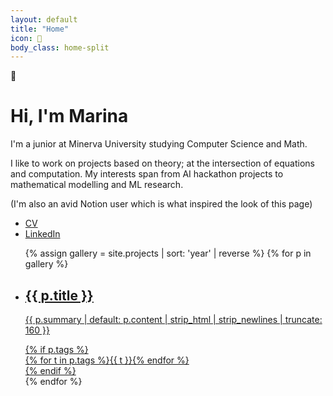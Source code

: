 ```yaml
---
layout: default
title: "Home"
icon: 🧭
body_class: home-split
---
```


<div class="home-split__wrap">
	<div class="home-split__left">
		<div class="home-split__intro">
			<div class="page-icon" aria-label="Compass" title="Compass">🧭</div>
			<h1>Hi, I'm Marina</h1>
			<p class="lead">I'm a junior at Minerva University studying Computer Science and Math.</p>
            <p class="lead">I like to work on projects based on theory; at the intersection of equations and computation. My interests span from AI hackathon projects to mathematical modelling and ML research.</p>
            <p class="lead">(I'm also an avid Notion user which is what inspired the look of this page)</p>
			<ul class="home-links">
							<li><a href="/assets/docs/alignment-course-final-project-gema-parreno.pdf" target="_blank" rel="noopener">CV</a></li>
							<li><a href="https://www.linkedin.com/in/marina-levay/" target="_blank" rel="noopener">LinkedIn</a></li>
						</ul>
		</div>
	</div>
	<div class="home-split__right">
		<ul class="gallery-grid">
		{% assign gallery = site.projects | sort: 'year' | reverse %}
		{% for p in gallery %}
	<li class="gallery-card" {% if p.github %}data-github="{{ p.github }}"{% endif %} {% if p.demo_url %}data-demo="{{ p.demo_url }}"{% endif %} data-page="{{ p.url | relative_url }}">
		<a href="{{ p.github | default: p.url | relative_url }}" class="gallery-link" target="_blank" rel="noopener">
			<div class="cover"{% if p.hero %} style="background: linear-gradient(135deg, #20265dff, #1c88f3ff), url('{{ p.hero | relative_url }}'); background-size: cover; background-position: center; background-repeat: no-repeat;"{% endif %}></div>
			<div class="meta">
				<h2>{{ p.title }}</h2>
				<p class="summary">{{ p.summary | default: p.content | strip_html | strip_newlines | truncate: 160 }}</p>
				{% if p.tags %}<div class="tags">{% for t in p.tags %}<span class="tag">{{ t }}</span>{% endfor %}</div>{% endif %}
			</div>
		</a>
	</li>
		{% endfor %}
		</ul>
	</div>
</div>
